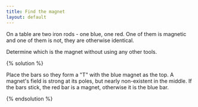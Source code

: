 ```yaml
---
title: Find the magnet
layout: default
---
```


On a table are two iron rods - one blue, one red. One of them is
magnetic and one of them is not, they are otherwise identical.

Determine which is the magnet without using any other tools.

{% solution %}

Place the bars so they form a "T" with the blue magnet as the top. A magnet's
field is strong at its poles, but nearly non-existent in the middle. If the bars
stick, the red bar is a magnet, otherwise it is the blue bar.

{% endsolution %}
